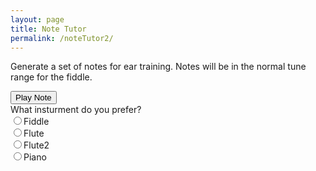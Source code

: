 ```yaml
---
layout: page
title: Note Tutor
permalink: /noteTutor2/
---
```


Generate a set of notes for ear training. Notes will be in the normal tune range for the fiddle.
<br>

<input type="button" class="button" onclick="playNote()" value="Play Note">
<br>
<form action="/action_page.php">
  What insturment do you prefer?<br>
  <input type="radio" name="instrument" value="fiddle">Fiddle<br>
  <input type="radio" name="instrument" value="flute">Flute<br>
  <input type="radio" name="instrument" value="flute2">Flute2<br>
  <input type="radio" name="instrument" value="piano">Piano
 </form>

<div id="notation"></div>
<!-- Group the input and controls for ABC-->




<!-- Read the modified ABC and play if requested -->
<textarea name='abc' id="abc" rows="13" cols="80" style="display:none;" spellcheck="false">
X: 1
T: Test Notes
R: reel
M: 4/4
L: 1/8
K: C
</textarea>

<!-- Area to store unrolled ABC -->
<textarea id="ABCprocessed" style="display:none;"></textarea>

<!-- Controls for ABC player -->
<div id="ABCplayer"></div>




<!-- Draw the dots -->
<div class="output">
	<div id="paper0" class="paper"></div>
</div>

<!-- Show errors -->
<br />
<div id='warnings'></div>

<script src="{{ site.mp3_host }}/js/abcjs_editor_3.0-min.js"></script>
<script src="{{ site.mp3_host }}/js/musical-ws.js"></script>
<script src="{{ site.mp3_host }}/js/abc_controls.js"></script>
<script src="{{ site.mp3_host }}/js/webpage_tools.js"></script>

<script>


function playNote(){
ABCJS.renderAbc(notation, "z4 |")
    // Allow sharps, naturals and flats
    var Accidentals = ['^', '', '_'];
    // Notes on the fiddle in first position
    var Pitches = ['b', 'a', 'g', 'f', 'e',
                'd', 'C', 'B', 'A',
                'G', 'F', 'E', 'D',
                'C', 'B,','A,', 'G,'];
    abc.value += '|';
    var i = 0;
    // generate 1 bars worth of notes
    while (i<1) {

        var accidental;
        var rand=Math.random();
        if(rand > .9) {
            accidental = "^";
        } else if (rand < .1) {
            accidental = "_";
        } else {
            accidental = "";
        }
        var pitch = Pitches[Math.floor(Math.random()*Pitches.length)];
        // Ignore the high b sharp and low G flat
        if ((accidental == '^' && pitch == 'b') || (accidental == '_' && pitch == 'G,')) {
            continue;
        }
        // add test note to abc
        abc.value = accidental + pitch + '4|'
        i++
    }
//alert("abc.value= "+abc.value);

	// Create the ABC player


	// ABCplayer.innerHTML = createABCplayer('processed', 'abcplayer_tunepage', '{{ site.defaultABCplayer }}');

	// Get ready to play the initial ABC
	ABCprocessed.value = preProcessABC(abc.value);

    var selectedInst = "piano"; // default
    var instrument = document.forms[0];
    for(i = 0; i<instrument.length; i++){
        if(instrument[i].checked){
            selectedInst = instrument[i].value;
        }
    }

    simplePlayABC(abc, 120,  selectedInst);

	// Display the ABC in the textbox as dots
	// abc_editor = new window.ABCJS.Editor("abc", { paper_id: "paper0", midi_id:"midi", warnings_id:"warnings", indicate_changed: "true" });
    setTimeout('ABCJS.renderAbc(notation, abc.value)', 4000);
    //stopABC(abc);
};

</script>
